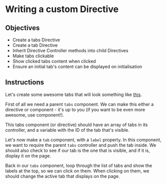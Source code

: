 # Writing a custom Directive

## Objectives

- Create a tabs Directive
- Create a tab Directive
- Inherit Directive Controller methods into child Directives
- Make tabs clickable
- Show clicked tabs content when clicked
- Ensure an initial tab's content can be displayed on initialisation

## Instructions

Let's create some awesome tabs that will look something like [this](http://jsfiddle.net/toddmotto/4comjcdm/embedded/result/). 

First of all we need a parent `tabs` component. We can make this either a directive or component - it's up to you (if you want to be even more awesome, use component!).

This tabs component (or directive) should have an array of tabs in its controller, and a variable with the ID of the tab that's visible.

Let's now make a `tab` component, with a `label` property. In this component, we want to require the parent `tabs` controller and push the tab inside. We should also check to see if our tab is the one that is visible, and if it is, display it on the page.

Back in our `tabs` component, loop through the list of tabs and show the labels at the top, so we can click on them. When clicking on them, we should change the active tab that displays on the page.